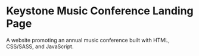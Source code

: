 # Keystone Music Conference Landing Page
A website promoting an annual music conference built with HTML, CSS/SASS, and JavaScript.
